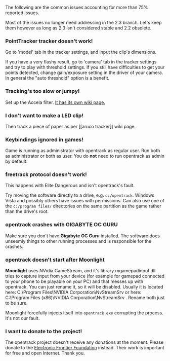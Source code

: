 The following are the common issues accounting for more than 75%
reported issues.

Most of the issues no longer need addressing in the 2.3 branch. Let's keep them however as long as 2.3 isn't considered stable and 2.2 obsolete.

### PointTracker tracker doesn't work!

Go to 'model' tab in the tracker settings, and input the clip's
dimensions.

If you have a very flashy result, go to 'camera' tab in the tracker settings and try to play with threshold settings. If you still have difficulties to get your points detected, change gain/exposure setting in the driver of your camera. In general the "auto threshold" option is a benefit.

### Tracking's too slow or jumpy!

Set up the Accela filter. [It has its own wiki page.](https://github.com/opentrack/opentrack/wiki/Accela-in-opentrack-2.3)

### I don't want to make a LED clip!

Then track a piece of paper as per [[aruco tracker]] wiki page.

### Keybindings ignored in games!

Game is running as administrator with opentrack as regular user. Run both
as administrator or both as user. You do **not** need to run opentrack as admin by default.

### freetrack protocol doesn't work!

This happens with Elite Dangerous and isn't opentrack's fault.

Try moving the software directly to a drive, e.g. `c:/opentrack`.
Windows Vista and possibly others have issues with permissions. Can also
use one of the `c:/program files/` directories on the same partition as the game rather
than the drive's root.

### opentrack crashes with GIGABYTE OC GURU

Make sure you don't have **Gigabyte OC Guru** installed. The software does unseemly things to other running processes and is responsible for the crashes.

### opentrack doesn't start after **Moonlight**

**Moonlight** uses NVidia GameStream, and it's library rxgamepadinput.dll tries to capture input from your device (for example for gamepad connected to your phone to be playable on your PC) and that messes up with opentrack. You can just rename it, so it will be disabled. Usually it is located here: C:\Program Files\NVIDIA Corporation\NvStreamSrv or here: C:\Program Files (x86)\NVIDIA Corporation\NvStreamSrv . Rename both just to be sure. 

Moonlight forcefully injects itself into `opentrack.exe` corrupting the process. It's not our fault.

### I want to donate to the project!

The opentrack project doesn't receive any donations at the moment. Please donate to the [Electronic Frontier Foundation](https://www.eff.org/) instead. Their work is important for free and open Internet. Thank you.
